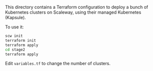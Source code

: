 This directory contains a Terraform configuration to deploy
a bunch of Kubernetes clusters on Scaleway, using their managed
Kubernetes (Kapsule).

To use it:

```bash
scw init
terraform init
terraform apply
cd stage2
terraform apply
```

Edit `variables.tf` to change the number of clusters.
